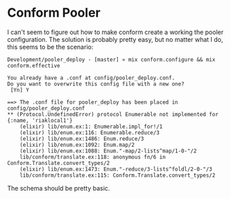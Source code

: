 # Conform Pooler

I can't seem to figure out how to make conform create a working the
pooler configuration. The solution is probably pretty easy, but no
matter what I do, this seems to be the scenario:

``` shell
Development/pooler_deploy - [master] » mix conform.configure && mix conform.effective

You already have a .conf at config/pooler_deploy.conf.
Do you want to overwrite this config file with a new one?
 [Yn] Y

==> The .conf file for pooler_deploy has been placed in config/pooler_deploy.conf
** (Protocol.UndefinedError) protocol Enumerable not implemented for {:name, 'riaklocal1'}
    (elixir) lib/enum.ex:1: Enumerable.impl_for!/1
    (elixir) lib/enum.ex:116: Enumerable.reduce/3
    (elixir) lib/enum.ex:1486: Enum.reduce/3
    (elixir) lib/enum.ex:1092: Enum.map/2
    (elixir) lib/enum.ex:1088: Enum."-map/2-lists^map/1-0-"/2
    lib/conform/translate.ex:118: anonymous fn/6 in Conform.Translate.convert_types/2
    (elixir) lib/enum.ex:1473: Enum."-reduce/3-lists^foldl/2-0-"/3
    lib/conform/translate.ex:115: Conform.Translate.convert_types/2
```

The schema should be pretty basic.
